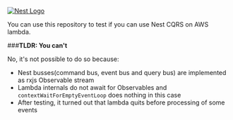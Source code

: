 [![Nest Logo](http://kamilmysliwiec.com/public/nest-logo.png)](http://kamilmysliwiec.com/)

You can use this repository to test if you can use Nest CQRS on AWS lambda.

###**TLDR: You can't**

No, it's not possible to do so because:
- Nest busses(command bus, event bus and query bus) are implemented as rxjs Observable stream
- Lambda internals do not await for Observables and `contextWaitForEmptyEventLoop` does nothing in this case
- After testing, it turned out that lambda quits before processing of some events
